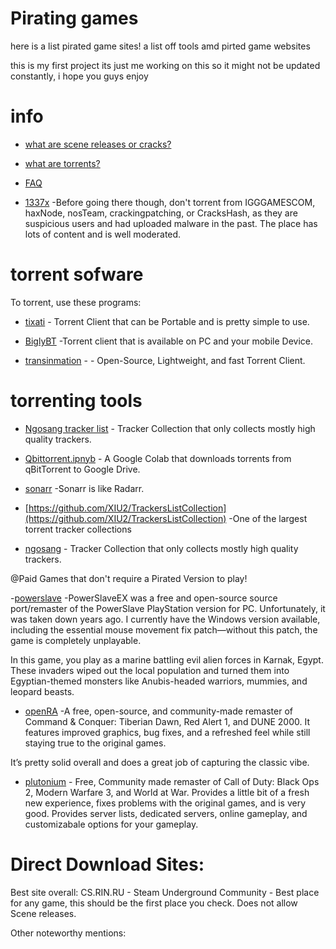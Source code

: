 # Pirating games 
here is a list pirated game sites! 
a list off tools amd pirted game websites

this is my first project its just me working on this so it might not be updated constantly, i hope you guys enjoy

# info
- [what are scene releases or cracks?](https://www.reddit.com/r/CrackWatch/comments/92uz49/the_warez_scene_how_it_works/)

- [what are torrents?](https://en.wikipedia.org/wiki/BitTorrent)

- [FAQ](https://en.wikipedia.org/wiki/BitTorren)


- [1337x](https://1337x.to/) -Before going there though, don't torrent from IGGGAMESCOM, haxNode, nosTeam, crackingpatching, or CracksHash, as they are suspicious users and had uploaded malware in the past. The place has lots of content and is well moderated.




# torrent sofware

To torrent, use these programs:


- [tixati](https://tixati.com/)  - Torrent Client that can be Portable and is pretty simple to use.

- [BiglyBT](https://www.biglybt.com/) -Torrent client that is available on PC and your mobile Device.

- [transinmation](https://transmissionbt.com/download/) - - Open-Source, Lightweight, and fast Torrent Client.

# torrenting tools 

- [Ngosang tracker list](https://github.com/ngosang/trackerslist) - Tracker Collection that only collects mostly high quality trackers.

- [Qbittorrent.ipnyb](https://colab.research.google.com/github/Xavy-13/qbittorrent/blob/main/qBittorrent.ipynb) - A Google Colab that downloads torrents from qBitTorrent to Google Drive.

- [sonarr](https://github.com/endexey154/Pirating-games)  -Sonarr is like Radarr.

- [https://github.com/XIU2/TrackersListCollection](https://github.com/XIU2/TrackersListCollection) -One of the largest torrent tracker collections

- [ngosang](https://github.com/ngosang/trackerslist) - Tracker Collection that only collects mostly high quality trackers.


@Paid Games that don't require a Pirated Version to play! 

-[powerslave](https://drive.google.com/file/d/1VFvOYKyjyFwH5sqSL5mz_jl3SdIUcAOY/view) -PowerSlaveEX was a free and open-source source port/remaster of the PowerSlave PlayStation version for PC. Unfortunately, it was taken down years ago. I currently have the Windows version available, including the essential mouse movement fix patch—without this patch, the game is completely unplayable.

In this game, you play as a marine battling evil alien forces in Karnak, Egypt. These invaders wiped out the local population and turned them into Egyptian-themed monsters like Anubis-headed warriors, mummies, and leopard beasts.


- [openRA](https://www.openra.net) -A free, open-source, and community-made remaster of Command & Conquer: Tiberian Dawn, Red Alert 1, and DUNE 2000. It features improved graphics, bug fixes, and a refreshed feel while still staying true to the original games.

It’s pretty solid overall and does a great job of capturing the classic vibe.

- [plutonium](https://plutonium.pw) - Free, Community made remaster of Call of Duty: Black Ops 2, Modern Warfare 3, and World at War. Provides a little bit of a fresh new experience, fixes problems with the original games, and is very good. Provides server lists, dedicated servers, online gameplay, and customizabale options for your gameplay.


# Direct Download Sites:

Best site overall: CS.RIN.RU - Steam Underground Community - Best place for any game, this should be the first place you check. Does not allow Scene releases.

Other noteworthy mentions:



